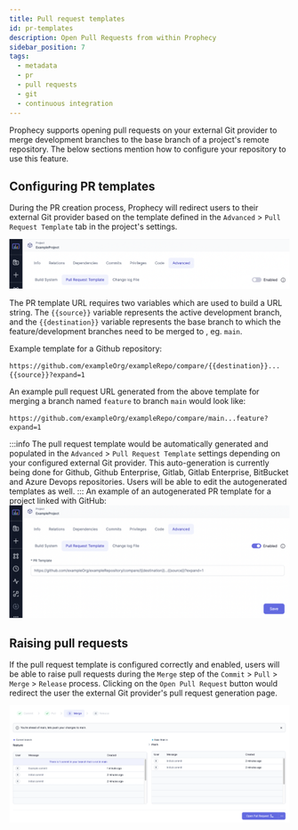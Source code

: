 ```yaml
---
title: Pull request templates
id: pr-templates
description: Open Pull Requests from within Prophecy
sidebar_position: 7
tags:
  - metadata
  - pr
  - pull requests
  - git
  - continuous integration
---
```


Prophecy supports opening pull requests on your external Git provider to merge
development branches to the base branch of a project's remote repository.
The below sections mention how to configure your repository to use this feature.

## Configuring PR templates

During the PR creation process, Prophecy will redirect users to their
external Git provider based on the template defined in the `Advanced` > `Pull Request Template` tab in the project's settings.

![PR template Advanced tab](img/pbt-template-advanced.png)

The PR template URL requires two variables which are used to build a URL string.
The `{{source}}` variable represents the active development branch, and the
`{{destination}}` variable
represents the base branch to which the feature/development branches need to be merged to
, eg. `main`.

Example template for a Github repository:

```shell
https://github.com/exampleOrg/exampleRepo/compare/{{destination}}...{{source}}?expand=1
```

An example pull request URL generated from the above template for merging a branch named `feature`
to branch `main` would look like:

```shell
https://github.com/exampleOrg/exampleRepo/compare/main...feature?expand=1
```

:::info
The pull request template would be automatically generated and populated in the `Advanced` > `Pull Request Template`
settings depending on your configured external Git provider. This auto-generation is
currently being done for Github, Github Enterprise, Gitlab, Gitlab Enterprise, BitBucket and Azure Devops repositories.
Users will be able to edit the autogenerated templates as well.
:::
An example of an autogenerated PR template for a project linked with GitHub:
![PR template autogenrate](img/pr-template-autogen.png)

## Raising pull requests

If the pull request template is configured correctly and enabled, users will be able to raise pull requests
during the `Merge` step of the `Commit` > `Pull` > `Merge` > `Release` process. Clicking on the `Open Pull Request` button would redirect
the user the external Git provider's pull request generation page.

![PR creation](img/pr-template-openpr.png)
